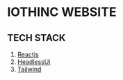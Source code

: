 <h1> IOTHINC WEBSITE </h1>

<h2>TECH STACK </h2>
<ol>
<a href="https://reactjs.org/"><li>Reactjs</li></a>
<a href="https://headlessui.dev/react/"><li>HeadlessUi</li></a>
<a href="https://tailwindui.com/"><li>Tailwind</li></a>

</ol>

